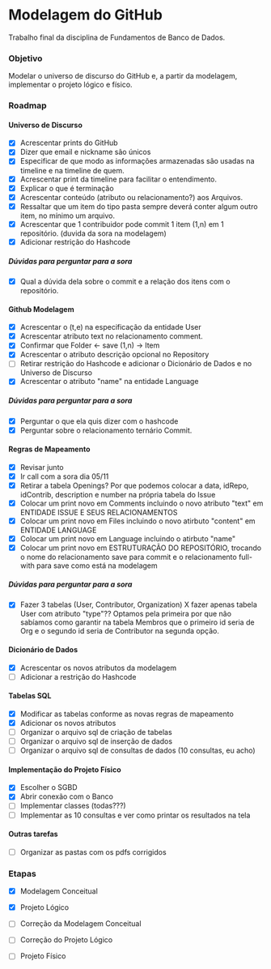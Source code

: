 # Modelagem do GitHub

Trabalho final da disciplina de Fundamentos de Banco de Dados.

### Objetivo
Modelar o universo de discurso do GitHub e, a partir da modelagem, implementar o projeto lógico e físico.


### Roadmap

#### Universo de Discurso
- [X] Acrescentar prints do GitHub
- [X] Dizer que email e nickname são únicos
- [X] Especificar de que modo as informações armazenadas são usadas na timeline e na timeline de quem.
- [X] Acrescentar print da timeline para facilitar o entendimento.
- [X] Explicar o que é terminação
- [X] Acrescentar conteúdo (atributo ou relacionamento?) aos Arquivos.
- [X] Ressaltar que um item do tipo pasta sempre deverá conter algum outro item, no mínimo um arquivo.
- [X] Acrescentar que 1 contribuidor pode commit 1 item (1,n) em 1 repositório. (duvida da sora na modelagem)
- [X] Adicionar restrição do Hashcode

##### Dúvidas para perguntar para a sora
- [X] Qual a dúvida dela sobre o commit e a relação dos itens com o repositório.

#### Github Modelagem
- [X] Acrescentar o (t,e) na especificação da entidade User
- [X] Acrescentar atributo text no relacionamento comment.
- [X] Confirmar que Folder <- save (1,n) -> Item
- [X] Acrescentar o atributo descrição opcional no Repository
- [ ] Retirar restrição do Hashcode e adicionar o Dicionário de Dados e no Universo de Discurso
- [X] Acrescentar o atributo "name" na entidade Language

##### Dúvidas para perguntar para a sora
- [X] Perguntar o que ela quis dizer com o hashcode
- [X] Perguntar sobre o relacionamento ternário Commit.

#### Regras de Mapeamento
- [X] Revisar junto
- [X] Ir call com a sora dia 05/11
- [X] Retirar a tabela Openings? Por que podemos colocar a data, idRepo, idContrib, description e number na própria tabela do Issue
- [X] Colocar um print novo em Comments incluindo o novo atributo "text" em ENTIDADE ISSUE E SEUS RELACIONAMENTOS
- [X] Colocar um print novo em Files incluindo o novo atirbuto "content" em ENTIDADE LANGUAGE
- [X] Colocar um print novo em Language incluindo o atirbuto "name"
- [X] Colocar um print novo em ESTRUTURAÇÃO DO REPOSITÓRIO, trocando o nome do relacionamento save para commit e o relacionamento full-with para save como está na modelagem  

##### Dúvidas para perguntar para a sora
- [X] Fazer 3 tabelas (User, Contributor, Organization) X fazer apenas tabela User com atributo "type"?? Optamos pela primeira por que não sabíamos como garantir na tabela Membros que o primeiro id seria de Org e o segundo id seria de Contributor na segunda opção.

#### Dicionário de Dados
- [X] Acrescentar os novos atributos da modelagem
- [ ] Adicionar a restrição do Hashcode

#### Tabelas SQL
- [X] Modificar as tabelas conforme as novas regras de mapeamento
- [X] Adicionar os novos atributos
- [ ] Organizar o arquivo sql de criação de tabelas
- [ ] Organizar o arquivo sql de inserção de dados
- [ ] Organizar o arquivo sql de consultas de dados (10 consultas, eu acho)

#### Implementação do Projeto Físico
- [X] Escolher o SGBD
- [X] Abrir conexão com o Banco
- [ ] Implementar classes (todas???)
- [ ] Implementar as 10 consultas e ver como printar os resultados na tela

#### Outras tarefas
- [ ] Organizar as pastas com os pdfs corrigidos

### Etapas

- [X] Modelagem Conceitual
- [X] Projeto Lógico
- [ ] Correção da Modelagem Conceitual
- [ ] Correção do Projeto Lógico
- [ ] Projeto Físico


